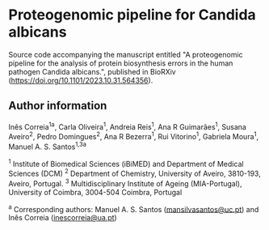 # Proteogenomic pipeline for Candida albicans
Source code accompanying the manuscript entitled "A proteogenomic pipeline for the analysis of protein biosynthesis errors in the human pathogen Candida albicans.", published in BioRXiv (https://doi.org/10.1101/2023.10.31.564356).

## Author information
Inês Correia<sup>1a</sup>, Carla Oliveira<sup>1</sup>, Andreia Reis<sup>1</sup>, Ana R Guimarães<sup>1</sup>, Susana Aveiro<sup>2</sup>, Pedro Domingues<sup>2</sup>, Ana R Bezerra<sup>1</sup>, Rui Vitorino<sup>1</sup>, Gabriela Moura<sup>1</sup>, Manuel A. S. Santos<sup>1,3a</sup>

<sup>1</sup> Institute of Biomedical Sciences (iBiMED) and Department of Medical Sciences (DCM)
<sup>2</sup> Department of Chemistry, University of Aveiro, 3810-193, Aveiro, Portugal.
<sup>3</sup> Multidisciplinary Institute of Ageing (MIA-Portugal), University of Coimbra, 3004-504 Coimbra, Portugal

<sup>a</sup> Corresponding authors: Manuel A. S. Santos (mansilvasantos@uc.pt) and Inês Correia (inescorreia@ua.pt)

